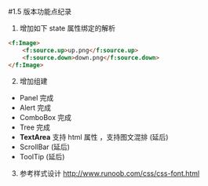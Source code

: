 #1.5 版本功能点纪录
1. 增加如下 state 属性绑定的解析
```html
<f:Image>
    <f:source.up>up.png</f:source.up>
    <f:source.down>down.png</f:source.down>
</f:Image>
```

2. 增加组建
* Panel 完成
* Alert 完成
* ComboBox 完成
* Tree 完成
* **TextArea** 支持 html 属性 ，支持图文混排 (延后)
* ScrollBar (延后)
* ToolTip (延后)


3. 参考样式设计
http://www.runoob.com/css/css-font.html